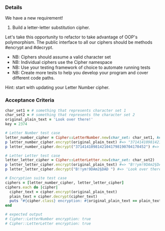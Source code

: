 ### Details

We have a new requirement!

1. Build a letter-letter substitution cipher.

Let's take this opportunity to refactor to take advantage of OOP's polymorphism. The public interface to all our ciphers should be methods #encrypt and #decrypt.

- NB: Ciphers should assume a valid character set
- NB: Individual ciphers use the Cipher namespace
- NB: Use your testing framework of choice to automate running tests
- NB: Create more tests to help you develop your program and cover different code paths.

Hint: start with updating your Letter Number cipher.

### Acceptance Criteria

```ruby
char_set1 = # something that represents character set 1
char_set2 = # something that represents the character set 2
original_plain_text = 'Look over there!'
key = 2374

# Letter Number test case
letter_number_cipher = Cipher::LetterNumber.new(char_set: char_set1, key: key)
p letter_number_cipher.encrypt(original_plain_text) #=> "37141410981421041798190704170452"
p letter_number_cipher.decrypt("37141410981421041798190704170452") #=> 'Look over there!'

# Letter Letter test case
letter_letter_cipher = Cipher::LetterLetter.new(char_set: char_set2)
p letter_letter_cipher.encrypt(original_plain_text) #=> "B!!ym!9DAm2§DAD "
p letter_letter_cipher.decrypt("B!!ym!9DAm2§DAD ") #=> 'Look over there!'

# Encryption suite test case
ciphers = [letter_number_cipher, letter_letter_cipher]
ciphers.each do |cipher|
  cipher_text = cipher.encrypt(original_plain_text)
  plain_text = cipher.decrypt(cipher_text)
  puts "#{cipher.class} encryption: #{original_plain_text == plain_text}"
end

# expected output
# Cipher::LetterNumber encryption: true
# Cipher::LetterLetter encryption: true
```
